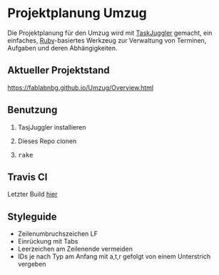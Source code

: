 # Projektplanung Umzug

Die Projektplanung für den Umzug wird mit
[TaskJuggler](http://taskjuggler.org) gemacht, ein einfaches,
[Ruby](https://www.ruby-lang.org)-basiertes Werkzeug zur Verwaltung
von Terminen, Aufgaben und deren Abhängigkeiten.

## Aktueller Projektstand

https://fablabnbg.github.io/Umzug/Overview.html


## Benutzung

1. TasjJuggler installieren

2. Dieses Repo clonen

3. <tt>rake</tt>


## Travis CI

Letzter Build [hier](https://travis-ci.org/fablabnbg/Umzug)


## Styleguide

* Zeilenumbruchszeichen LF
* Einrückung mit Tabs
* Leerzeichen am Zeilenende vermeiden
* IDs je nach Typ am Anfang mit a,t,r gefolgt von einem Unterstrich vergeben
